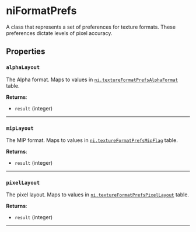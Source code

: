 <!---
	This file is autogenerated. Do not edit this file manually. Your changes will be ignored.
	More information: https://github.com/MWSE/MWSE/tree/master/docs
-->

# niFormatPrefs
<div class="search_terms" style="display: none">niformatprefs, formatprefs</div>

A class that represents a set of preferences for texture formats. These preferences dictate levels of pixel accuracy.

## Properties

### `alphaLayout`
<div class="search_terms" style="display: none">alphalayout</div>

The Alpha format. Maps to values in [`ni.textureFormatPrefsAlphaFormat`](https://mwse.github.io/MWSE/references/ni/texture-format-preference-alpha-formats/) table.

**Returns**:

* `result` (integer)

***

### `mipLayout`
<div class="search_terms" style="display: none">miplayout</div>

The MIP format. Maps to values in [`ni.textureFormatPrefsMipFlag`](https://mwse.github.io/MWSE/references/ni/texture-format-preference-mip-flags/) table.

**Returns**:

* `result` (integer)

***

### `pixelLayout`
<div class="search_terms" style="display: none">pixellayout</div>

The pixel layout. Maps to values in [`ni.textureFormatPrefsPixelLayout`](https://mwse.github.io/MWSE/references/ni/texture-format-preference-pixel-layouts/) table.

**Returns**:

* `result` (integer)

***

